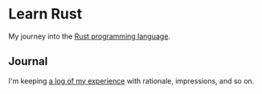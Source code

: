 # Learn Rust

My journey into the [Rust programming language][rust-lang].

[rust-lang]: https://rust-lang.org

## Journal

I'm keeping [a log of my experience](documents/Journal) with rationale, impressions, and so on.
